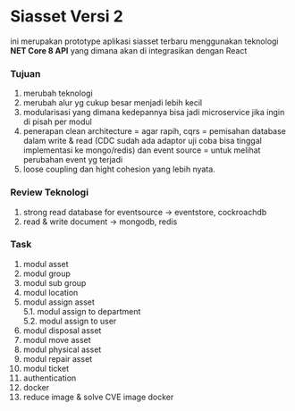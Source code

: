 # Siasset Versi 2
ini merupakan prototype aplikasi siasset terbaru menggunakan teknologi <b>NET Core 8 API</b> yang dimana akan di integrasikan dengan React 

### Tujuan
1. merubah teknologi
2. merubah alur yg cukup besar menjadi lebih kecil
3. modularisasi yang dimana kedepannya bisa jadi microservice jika ingin di pisah per modul
4. penerapan clean architecture = agar rapih, cqrs = pemisahan database dalam write & read (CDC sudah ada  adaptor uji coba bisa tinggal implementasi ke mongo/redis) dan event source = untuk melihat perubahan event yg terjadi
5. loose coupling dan hight cohesion yang lebih nyata.

### Review Teknologi
1. strong read database for eventsource -> eventstore, cockroachdb
2. read & write document -> mongodb, redis

### Task
1. modul asset
2. modul group
3. modul sub group
4. modul location
5. modul assign asset
    <br>5.1. modul assign to department
    <br>5.2. modul assign to user
6. modul disposal asset
7. modul move asset
8. modul physical asset
9. modul repair asset
10. modul ticket
11. authentication
12. docker
13. reduce image & solve CVE image docker